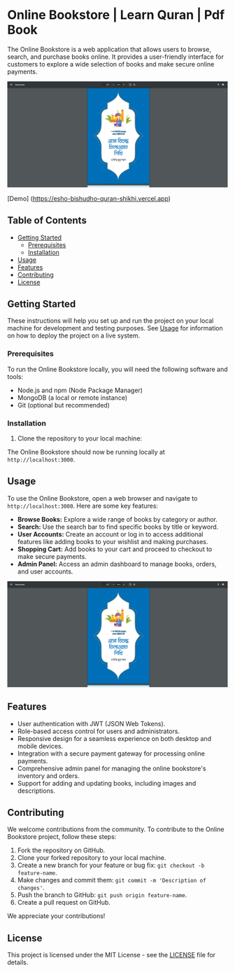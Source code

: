 # Online Bookstore | Learn Quran | Pdf Book 

The Online Bookstore is a web application that allows users to browse, search, and purchase books online. It provides a user-friendly interface for customers to explore a wide selection of books and make secure online payments.

![Online Bookstore Screenshot](./assets/readme/images/Screenshot.png)

[Demo] (https://esho-bishudho-quran-shikhi.vercel.app)


## Table of Contents

- [Getting Started](#getting-started)
  - [Prerequisites](#prerequisites)
  - [Installation](#installation)
- [Usage](#usage)
- [Features](#features)
- [Contributing](#contributing)
- [License](#license)

## Getting Started

These instructions will help you set up and run the project on your local machine for development and testing purposes. See [Usage](#usage) for information on how to deploy the project on a live system.

### Prerequisites

To run the Online Bookstore locally, you will need the following software and tools:

- Node.js and npm (Node Package Manager)
- MongoDB (a local or remote instance)
- Git (optional but recommended)

### Installation

1. Clone the repository to your local machine:





The Online Bookstore should now be running locally at `http://localhost:3000`.

## Usage

To use the Online Bookstore, open a web browser and navigate to `http://localhost:3000`. Here are some key features:

- **Browse Books:** Explore a wide range of books by category or author.
- **Search:** Use the search bar to find specific books by title or keyword.
- **User Accounts:** Create an account or log in to access additional features like adding books to your wishlist and making purchases.
- **Shopping Cart:** Add books to your cart and proceed to checkout to make secure payments.
- **Admin Panel:** Access an admin dashboard to manage books, orders, and user accounts.

<img src="assets/readme/images/Screenshot.png">

## Features

- User authentication with JWT (JSON Web Tokens).
- Role-based access control for users and administrators.
- Responsive design for a seamless experience on both desktop and mobile devices.
- Integration with a secure payment gateway for processing online payments.
- Comprehensive admin panel for managing the online bookstore's inventory and orders.
- Support for adding and updating books, including images and descriptions.

## Contributing

We welcome contributions from the community. To contribute to the Online Bookstore project, follow these steps:

1. Fork the repository on GitHub.
2. Clone your forked repository to your local machine.
3. Create a new branch for your feature or bug fix: `git checkout -b feature-name`.
4. Make changes and commit them: `git commit -m 'Description of changes'`.
5. Push the branch to GitHub: `git push origin feature-name`.
6. Create a pull request on GitHub.

We appreciate your contributions!

## License

This project is licensed under the MIT License - see the [LICENSE](LICENSE) file for details.

